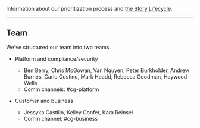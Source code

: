 <a name="definition-of-done"></a>
<a name="grooming"></a>
Information about our prioritization process and [the Story Lifecycle](StoryLifecycle.md).

---

## Team
We've structured our team into two teams.

- Platform and compliance/security
  - Ben Berry, Chris McGowan, Van Nguyen, Peter Burkholder, Andrew Burnes, Carlo Costino, Mark Headd, Rebecca Goodman, Haywood Wells
  - Comm channels: #cg-platform

- Customer and business
  - Jessyka Castillo, Kelley Confer, Kara Reinsel
  - Comm channel: #cg-business



